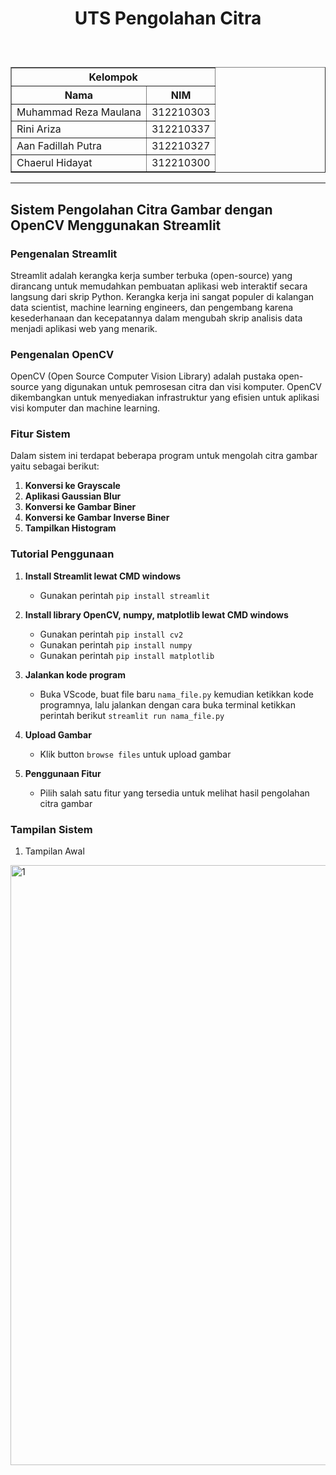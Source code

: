 <h1><p align="center">UTS Pengolahan Citra</h1><br>

 <table border="1">
  <tr>
    <th colspan="2">Kelompok</th>
  </tr>
 	<tr>
 		<th> Nama </th>
 		<th> NIM </th>
 	</tr>
 	<tr>
 		<td> Muhammad Reza Maulana</td>
 		<td> 312210303</td>
 	</tr>
  <tr>
 		<td> Rini Ariza</td>
 		<td> 312210337</td>
 	</tr>
  <tr>
 		<td> Aan Fadillah Putra</td>
 		<td> 312210327</td>
 	</tr>
   	<tr>
 		<td> Chaerul Hidayat</td>
 		<td> 312210300</td>
 	</tr>
 </table>

---

## Sistem Pengolahan Citra Gambar dengan OpenCV Menggunakan Streamlit

### Pengenalan Streamlit
Streamlit adalah kerangka kerja sumber terbuka (open-source) yang dirancang untuk memudahkan pembuatan aplikasi web interaktif secara langsung dari skrip Python. Kerangka kerja ini sangat populer di kalangan data scientist, machine learning engineers, dan pengembang karena kesederhanaan dan kecepatannya dalam mengubah skrip analisis data menjadi aplikasi web yang menarik.

### Pengenalan OpenCV
OpenCV (Open Source Computer Vision Library) adalah pustaka open-source yang digunakan untuk pemrosesan citra dan visi komputer. OpenCV dikembangkan untuk menyediakan infrastruktur yang efisien untuk aplikasi visi komputer dan machine learning.

### Fitur Sistem
Dalam sistem ini terdapat beberapa program untuk mengolah citra gambar yaitu sebagai berikut:
1. **Konversi ke Grayscale**
2. **Aplikasi Gaussian Blur**
3. **Konversi ke Gambar Biner**
4. **Konversi ke Gambar Inverse Biner**
5. **Tampilkan Histogram**

### Tutorial Penggunaan 
1. **Install Streamlit lewat CMD windows**
   - Gunakan perintah `pip install streamlit`

2. **Install library OpenCV, numpy, matplotlib lewat CMD windows**
   - Gunakan perintah `pip install cv2`
   - Gunakan perintah `pip install numpy`
   - Gunakan perintah `pip install matplotlib`

3. **Jalankan kode program**
   - Buka VScode, buat file baru `nama_file.py` kemudian ketikkan kode programnya, lalu jalankan dengan cara buka terminal ketikkan perintah berikut `streamlit run nama_file.py`

4. **Upload Gambar**
   - Klik button ``browse files`` untuk upload gambar

5. **Penggunaan Fitur**
   - Pilih salah satu fitur yang tersedia untuk melihat hasil pengolahan citra gambar 

### Tampilan Sistem
1. Tampilan Awal

<img width="960" alt="1" src="https://github.com/MuhammadReza1234/UTS-Pengolahan-Citra/assets/115516607/96b1251b-3839-45b8-96a7-fec5496ecb11">



